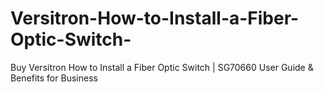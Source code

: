 # Versitron-How-to-Install-a-Fiber-Optic-Switch-
Buy Versitron How to Install a Fiber Optic Switch | SG70660 User Guide &amp; Benefits for Business 
